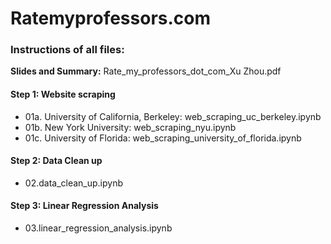 # Ratemyprofessors.com

### Instructions of all files:

<b>Slides and Summary:</b> Rate_my_professors_dot_com_Xu Zhou.pdf


#### Step 1: Website scraping

-  01a. University of California, Berkeley: web_scraping_uc_berkeley.ipynb
-  01b. New York University: web_scraping_nyu.ipynb
-  01c. University of Florida: web_scraping_university_of_florida.ipynb

#### Step 2: Data Clean up

- 02.data_clean_up.ipynb

#### Step 3: Linear Regression Analysis

- 03.linear_regression_analysis.ipynb
